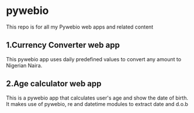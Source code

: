 # pywebio
This repo is for all my Pywebio web apps and related content

## 1.Currency Converter web app
This pywebio app uses daily predefined values to convert any amount to Nigerian Naira.

## 2.Age calculator web app
This is a pywebio app that calculates user's age and show  the date of birth.
It makes use of pywebio, re and datetime modules to extract date and d.o.b
